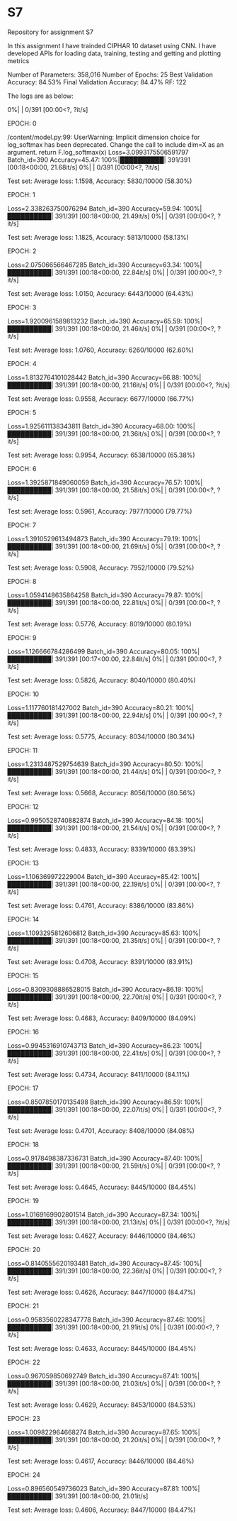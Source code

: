 # S7
Repository for assignment S7

In this assignment I have trainded CIPHAR 10 dataset using CNN. I have developed APIs for loading data, training, testing and getting and plotting metrics

Number of Parameters: 358,016
Number of Epochs: 25
Best Validation Accuracy: 84.53%
Final Validation Accuracy: 84.47%
RF: 122

The logs are as below:

  0%|          | 0/391 [00:00<?, ?it/s]

EPOCH: 0

/content/model.py:99: UserWarning: Implicit dimension choice for log_softmax has been deprecated. Change the call to include dim=X as an argument.
  return F.log_softmax(x)
Loss=3.0993175506591797 Batch_id=390 Accuracy=45.47: 100%|██████████| 391/391 [00:18<00:00, 21.68it/s]
  0%|          | 0/391 [00:00<?, ?it/s]


Test set: Average loss: 1.1598, Accuracy: 5830/10000 (58.30%)

EPOCH: 1

Loss=2.338263750076294 Batch_id=390 Accuracy=59.94: 100%|██████████| 391/391 [00:18<00:00, 21.49it/s]
  0%|          | 0/391 [00:00<?, ?it/s]


Test set: Average loss: 1.1825, Accuracy: 5813/10000 (58.13%)

EPOCH: 2

Loss=2.075066566467285 Batch_id=390 Accuracy=63.34: 100%|██████████| 391/391 [00:18<00:00, 22.84it/s]
  0%|          | 0/391 [00:00<?, ?it/s]


Test set: Average loss: 1.0150, Accuracy: 6443/10000 (64.43%)

EPOCH: 3

Loss=1.9200961589813232 Batch_id=390 Accuracy=65.59: 100%|██████████| 391/391 [00:18<00:00, 21.46it/s]
  0%|          | 0/391 [00:00<?, ?it/s]


Test set: Average loss: 1.0760, Accuracy: 6260/10000 (62.60%)

EPOCH: 4

Loss=1.8132764101028442 Batch_id=390 Accuracy=66.88: 100%|██████████| 391/391 [00:18<00:00, 21.16it/s]
  0%|          | 0/391 [00:00<?, ?it/s]


Test set: Average loss: 0.9558, Accuracy: 6677/10000 (66.77%)

EPOCH: 5

Loss=1.925611138343811 Batch_id=390 Accuracy=68.00: 100%|██████████| 391/391 [00:18<00:00, 21.36it/s]
  0%|          | 0/391 [00:00<?, ?it/s]


Test set: Average loss: 0.9954, Accuracy: 6538/10000 (65.38%)

EPOCH: 6

Loss=1.3925871849060059 Batch_id=390 Accuracy=76.57: 100%|██████████| 391/391 [00:18<00:00, 21.58it/s]
  0%|          | 0/391 [00:00<?, ?it/s]


Test set: Average loss: 0.5961, Accuracy: 7977/10000 (79.77%)

EPOCH: 7

Loss=1.3910529613494873 Batch_id=390 Accuracy=79.19: 100%|██████████| 391/391 [00:18<00:00, 21.69it/s]
  0%|          | 0/391 [00:00<?, ?it/s]


Test set: Average loss: 0.5908, Accuracy: 7952/10000 (79.52%)

EPOCH: 8

Loss=1.0594148635864258 Batch_id=390 Accuracy=79.87: 100%|██████████| 391/391 [00:18<00:00, 22.81it/s]
  0%|          | 0/391 [00:00<?, ?it/s]


Test set: Average loss: 0.5776, Accuracy: 8019/10000 (80.19%)

EPOCH: 9

Loss=1.126666784286499 Batch_id=390 Accuracy=80.05: 100%|██████████| 391/391 [00:17<00:00, 22.84it/s]
  0%|          | 0/391 [00:00<?, ?it/s]


Test set: Average loss: 0.5826, Accuracy: 8040/10000 (80.40%)

EPOCH: 10

Loss=1.117760181427002 Batch_id=390 Accuracy=80.21: 100%|██████████| 391/391 [00:18<00:00, 22.94it/s]
  0%|          | 0/391 [00:00<?, ?it/s]


Test set: Average loss: 0.5775, Accuracy: 8034/10000 (80.34%)

EPOCH: 11

Loss=1.2313487529754639 Batch_id=390 Accuracy=80.50: 100%|██████████| 391/391 [00:18<00:00, 21.44it/s]
  0%|          | 0/391 [00:00<?, ?it/s]


Test set: Average loss: 0.5668, Accuracy: 8056/10000 (80.56%)

EPOCH: 12

Loss=0.9950528740882874 Batch_id=390 Accuracy=84.18: 100%|██████████| 391/391 [00:18<00:00, 21.54it/s]
  0%|          | 0/391 [00:00<?, ?it/s]


Test set: Average loss: 0.4833, Accuracy: 8339/10000 (83.39%)

EPOCH: 13

Loss=1.106369972229004 Batch_id=390 Accuracy=85.42: 100%|██████████| 391/391 [00:18<00:00, 22.19it/s]
  0%|          | 0/391 [00:00<?, ?it/s]


Test set: Average loss: 0.4761, Accuracy: 8386/10000 (83.86%)

EPOCH: 14

Loss=1.1093295812606812 Batch_id=390 Accuracy=85.63: 100%|██████████| 391/391 [00:18<00:00, 21.35it/s]
  0%|          | 0/391 [00:00<?, ?it/s]


Test set: Average loss: 0.4708, Accuracy: 8391/10000 (83.91%)

EPOCH: 15

Loss=0.8309308886528015 Batch_id=390 Accuracy=86.19: 100%|██████████| 391/391 [00:18<00:00, 22.70it/s]
  0%|          | 0/391 [00:00<?, ?it/s]


Test set: Average loss: 0.4683, Accuracy: 8409/10000 (84.09%)

EPOCH: 16

Loss=0.9945316910743713 Batch_id=390 Accuracy=86.23: 100%|██████████| 391/391 [00:18<00:00, 22.41it/s]
  0%|          | 0/391 [00:00<?, ?it/s]


Test set: Average loss: 0.4734, Accuracy: 8411/10000 (84.11%)

EPOCH: 17

Loss=0.8507850170135498 Batch_id=390 Accuracy=86.59: 100%|██████████| 391/391 [00:18<00:00, 22.07it/s]
  0%|          | 0/391 [00:00<?, ?it/s]


Test set: Average loss: 0.4701, Accuracy: 8408/10000 (84.08%)

EPOCH: 18

Loss=0.9178498387336731 Batch_id=390 Accuracy=87.40: 100%|██████████| 391/391 [00:18<00:00, 21.59it/s]
  0%|          | 0/391 [00:00<?, ?it/s]


Test set: Average loss: 0.4645, Accuracy: 8445/10000 (84.45%)

EPOCH: 19

Loss=1.0169169902801514 Batch_id=390 Accuracy=87.34: 100%|██████████| 391/391 [00:18<00:00, 21.13it/s]
  0%|          | 0/391 [00:00<?, ?it/s]


Test set: Average loss: 0.4627, Accuracy: 8446/10000 (84.46%)

EPOCH: 20

Loss=0.8140555620193481 Batch_id=390 Accuracy=87.45: 100%|██████████| 391/391 [00:18<00:00, 22.36it/s]
  0%|          | 0/391 [00:00<?, ?it/s]


Test set: Average loss: 0.4626, Accuracy: 8447/10000 (84.47%)

EPOCH: 21

Loss=0.9583560228347778 Batch_id=390 Accuracy=87.46: 100%|██████████| 391/391 [00:18<00:00, 21.91it/s]
  0%|          | 0/391 [00:00<?, ?it/s]


Test set: Average loss: 0.4633, Accuracy: 8445/10000 (84.45%)

EPOCH: 22

Loss=0.967059850692749 Batch_id=390 Accuracy=87.41: 100%|██████████| 391/391 [00:18<00:00, 21.03it/s]
  0%|          | 0/391 [00:00<?, ?it/s]


Test set: Average loss: 0.4629, Accuracy: 8453/10000 (84.53%)

EPOCH: 23

Loss=1.009822964668274 Batch_id=390 Accuracy=87.65: 100%|██████████| 391/391 [00:18<00:00, 21.20it/s]
  0%|          | 0/391 [00:00<?, ?it/s]


Test set: Average loss: 0.4617, Accuracy: 8446/10000 (84.46%)

EPOCH: 24

Loss=0.896560549736023 Batch_id=390 Accuracy=87.81: 100%|██████████| 391/391 [00:18<00:00, 21.01it/s]


Test set: Average loss: 0.4606, Accuracy: 8447/10000 (84.47%)


